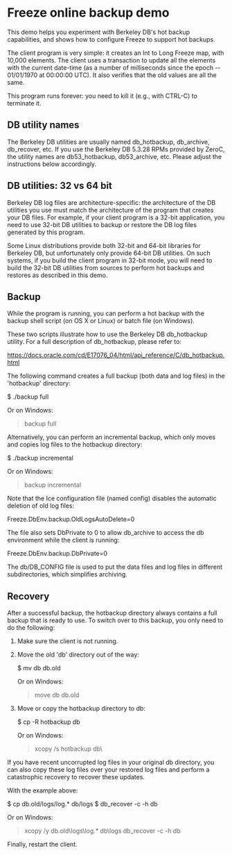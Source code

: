 Freeze online backup demo
=========================

This demo helps you experiment with Berkeley DB's hot backup
capabilities, and shows how to configure Freeze to support hot
backups.

The client program is very simple: it creates an Int to Long Freeze
map, with 10,000 elements. The client uses a transaction to update all
the elements with the current date-time (as a number of milliseconds
since the epoch -- 01/01/1970 at 00:00:00 UTC). It also verifies that
the old values are all the same.

This program runs forever: you need to kill it (e.g., with CTRL-C) to
terminate it.


DB utility names
----------------

The Berkeley DB utilities are usually named db_hotbackup, db_archive,
db_recover, etc. If you use the Berkeley DB 5.3.28 RPMs provided
by ZeroC, the utility names are db53_hotbackup, db53_archive, etc.
Please adjust the instructions below accordingly.

DB utilities: 32 vs 64 bit
--------------------------

Berkeley DB log files are architecture-specific: the architecture of
the DB utilities you use must match the architecture of the program
that creates your DB files. For example, if your client program is a
32-bit application, you need to use 32-bit DB utilities to backup or
restore the DB log files generated by this program.

Some Linux distributions provide both 32-bit and 64-bit libraries for
Berkeley DB, but unfortunately only provide 64-bit DB utilities. On
such systems, if you build the client program in 32-bit mode, you will
need to build the 32-bit DB utilities from sources to perform hot
backups and restores as described in this demo.

Backup
------

While the program is running, you can perform a hot backup with the
backup shell script (on OS X or Linux) or batch file (on Windows).

These two scripts illustrate how to use the Berkeley DB db_hotbackup
utility. For a full description of db_hotbackup, please refer to:

  https://docs.oracle.com/cd/E17076_04/html/api_reference/C/db_hotbackup.html

The following command creates a full backup (both data and log files)
in the 'hotbackup' directory:

 $ ./backup full

Or on Windows:

 > backup full

Alternatively, you can perform an incremental backup, which only moves
and copies log files to the hotbackup directory:

 $ ./backup incremental

Or on Windows:

 > backup incremental

Note that the Ice configuration file (named config) disables the
automatic deletion of old log files:

Freeze.DbEnv.backup.OldLogsAutoDelete=0

The file also sets DbPrivate to 0 to allow db_archive to access the db
environment while the client is running:

Freeze.DbEnv.backup.DbPrivate=0

The db/DB_CONFIG file is used to put the data files and log files in
different subdirectories, which simplifies archiving.


Recovery
--------

After a successful backup, the hotbackup directory always contains
a full backup that is ready to use. To switch over to this backup, you
only need to do the following:

 1. Make sure the client is not running.

 2. Move the old 'db' directory out of the way:

    $ mv db db.old

    Or on Windows:

    > move db db.old

 3. Move or copy the hotbackup directory to db:

    $ cp -R hotbackup db

    Or on Windows:

    > xcopy /s hotbackup db\

If you have recent uncorrupted log files in your original db
directory, you can also copy these log files over your restored log
files and perform a catastrophic recovery to recover these updates.

With the example above:

  $ cp db.old/logs/log.* db/logs
  $ db_recover -c -h db

Or on Windows:

  > xcopy /y db.old\logs\log.* db\logs
  > db_recover -c -h db

Finally, restart the client.
